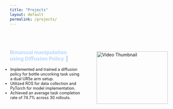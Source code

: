 ```yaml
---
title: "Projects"
layout: default
permalink: /projects/
---
```


  <div class="two-column-layout" style="display: flex; margin-top: 50px; justify-content: space-between;">
        <div class="text-column" style="flex: 1; justify-contect; margin-right: 50px;">
            <h3 style="font-weight: bold;">
            <a href="https://github.com/mohitydv09/the-real-bartender" 
              style="text-decoration: none; color: #B7D8FA; transition: color 0.2s ease;"
              onmouseover="this.style.color='#5555FA';" 
              onmouseout="this.style.color='#B7D8FA';">
              Bimanual manipulation using Diffusion Policy 🔗
            </a>
            </h3>
            <ul style="list-style-type: disc; margin-left: -20px; font-size: 0.9em;">
                <li>Implemented and trained a diffusion policy for bottle uncorking task using a dual UR5e arm setup.</li>
                <li>Utilized ROS for data collection and PyTorch for model implementation.</li>
                <li>Achieved an average task completion rate of 74.7% across 30 rollouts.</li>
            </ul>
        </div>
        <div class="video-column" style="flex: 1; margin-top: 30px">
            <a href="https://github.com/your-repository" target="_blank">
                <img src= https://github.com/user-attachments/assets/a017d79f-1a68-4e46-8de8-c54686186e4c](https://github.com/user-attachments/assets/a241002d-1e30-4e9d-ac42-8e8d7268ba81 alt="Video Thumbnail" style="width: 100%; cursor: pointer;">
            </a>
        </div>
</div>

